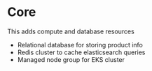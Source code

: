 # Core

This adds compute and database resources

- Relational database for storing product info
- Redis cluster to cache elasticsearch queries
- Managed node group for EKS cluster
